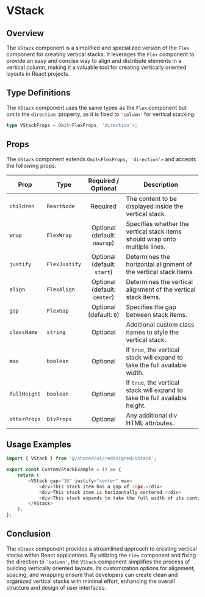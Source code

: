 # VStack
## Overview
The `VStack` component is a simplified and specialized version of the `Flex` component for creating vertical stacks. It leverages the `Flex` component to provide an easy and concise way to align and distribute elements in a vertical column, making it a valuable tool for creating vertically oriented layouts in React projects.


## Type Definitions
The `VStack` component uses the same types as the `Flex` component but omits the `direction `property, as it is fixed to `'column'` for vertical stacking.

```typescript
type VStackProps = Omit<FlexProps, 'direction'>;
```
## Props
The `VStack` component extends `Omit<FlexProps, 'direction'>` and accepts the following props:

| Prop        | Type            |       Required / Optional        | Description                                                        |
|-------------|-----------------|:--------------------------------:|--------------------------------------------------------------------|
| `children`  | `ReactNode`     |             Required             | The content to be displayed inside the vertical stack.                      |
| `wrap`      | `FlexWrap`      | Optional<br/>(default: `nowrap`) | Specifies whether the vertical stack items should wrap onto multiple lines. |
| `justify`   | `FlexJustify`   | Optional<br/>(default: `start`)  | Determines the horizontal alignment of the vertical stack items.            |
| `align`     | `FlexAlign`     | Optional<br/>(default: `center`) | Determines the vertical alignment of the vertical stack items.              |
| `gap`       | `FlexGap`       |   Optional<br/>(default: `0`)    | Specifies the gap between stack items.              |
| `className`  | `string`                                    |             Optional             | Additional custom class names to style the vertical stack.                   |
| `max`        | `boolean`                                   |             Optional             | If `true`, the vertical stack will expand to take the full available width.  |
| `fullHeight` | `boolean`                                   |             Optional             | If `true`, the vertical stack will expand to take the full available height. |
| `otherProps` | `DivProps`   |             Optional             | Any additional div HTML attributes.                                 |

## Usage Examples
```typescript jsx
import { VStack } from '@/shared/ui/redesigned/VStack';

export const CustomVStackExample = () => {
    return (
        <VStack gap="16" justify="center" max>
            <div>This stack item has a gap of 16px.</div>
            <div>This stack item is horizontally centered.</div>
            <div>This stack expands to take the full width of its container.</div>
        </VStack>
    );
};
```
## Conclusion
The `VStack` component provides a streamlined approach to creating vertical stacks within React applications. By utilizing the `Flex` component and fixing the direction to `'column'`, the `VStack` component simplifies the process of building vertically oriented layouts. Its customization options for alignment, spacing, and wrapping ensure that developers can create clean and organized vertical stacks with minimal effort, enhancing the overall structure and design of user interfaces.
